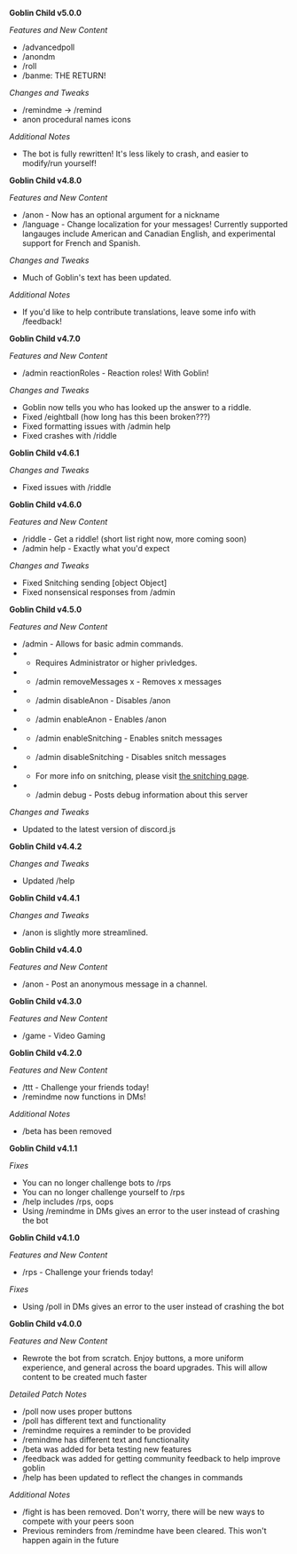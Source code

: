 **Goblin Child v5.0.0**

*Features and New Content*
- /advancedpoll
- /anondm
- /roll
- /banme: THE RETURN!

*Changes and Tweaks*
- /remindme -> /remind
- anon procedural names icons

*Additional Notes*
- The bot is fully rewritten! It's less likely to crash, and easier to modify/run yourself!

**Goblin Child v4.8.0**

*Features and New Content*
- /anon - Now has an optional argument for a nickname
- /language - Change localization for your messages! Currently supported langauges include American and Canadian English, and experimental support for French and Spanish.

*Changes and Tweaks*
- Much of Goblin's text has been updated.

*Additional Notes*
- If you'd like to help contribute translations, leave some info with /feedback!

**Goblin Child v4.7.0**

*Features and New Content*
- /admin reactionRoles - Reaction roles! With Goblin!

*Changes and Tweaks*
- Goblin now tells you who has looked up the answer to a riddle.
- Fixed /eightball (how long has this been broken???)
- Fixed formatting issues with /admin help
- Fixed crashes with /riddle

**Goblin Child v4.6.1**

*Changes and Tweaks*
- Fixed issues with /riddle

**Goblin Child v4.6.0**

*Features and New Content*
- /riddle - Get a riddle! (short list right now, more coming soon)
- /admin help - Exactly what you'd expect

*Changes and Tweaks*
- Fixed Snitching sending [object Object]
- Fixed nonsensical responses from /admin

**Goblin Child v4.5.0**

*Features and New Content*
- /admin - Allows for basic admin commands.
- - Requires Administrator or higher privledges.
- - /admin removeMessages x - Removes x messages
- - /admin disableAnon - Disables /anon
- - /admin enableAnon - Enables /anon
- - /admin enableSnitching - Enables snitch messages
- - /admin disableSnitching - Disables snitch messages
- - For more info on snitching, please visit [the snitching page](https://github.com/thisjaiden/goblin/blob/main/snitching.md).
- - /admin debug - Posts debug information about this server

*Changes and Tweaks*
- Updated to the latest version of discord.js

**Goblin Child v4.4.2**

*Changes and Tweaks*
- Updated /help

**Goblin Child v4.4.1**

*Changes and Tweaks*
- /anon is slightly more streamlined.

**Goblin Child v4.4.0**

*Features and New Content*
- /anon - Post an anonymous message in a channel.

**Goblin Child v4.3.0**

*Features and New Content*
- /game - Video Gaming

**Goblin Child v4.2.0**

*Features and New Content*
- /ttt - Challenge your friends today!
- /remindme now functions in DMs!

*Additional Notes*
- /beta has been removed

**Goblin Child v4.1.1**

*Fixes*
- You can no longer challenge bots to /rps
- You can no longer challenge yourself to /rps
- /help includes /rps, oops
- Using /remindme in DMs gives an error to the user instead of crashing the bot

**Goblin Child v4.1.0**

*Features and New Content*
- /rps - Challenge your friends today!

*Fixes*
- Using /poll in DMs gives an error to the user instead of crashing the bot


**Goblin Child v4.0.0**

*Features and New Content*

- Rewrote the bot from scratch. Enjoy buttons, a more uniform experience, and general across the board upgrades. This will allow content to be created much faster

*Detailed Patch Notes*

- /poll now uses proper buttons
- /poll has different text and functionality
- /remindme requires a reminder to be provided
- /remindme has different text and functionality
- /beta was added for beta testing new features
- /feedback was added for getting community feedback to help improve goblin
- /help has been updated to reflect the changes in commands

*Additional Notes*

- /fight is has been removed. Don't worry, there will be new ways to compete with your peers soon
- Previous reminders from /remindme have been cleared. This won't happen again in the future
